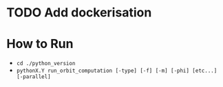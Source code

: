# TODO Add dockerisation
# How to Run
- ```cd ./python_version```
- `pythonX.Y run_orbit_computation [-type] [-f] [-m] [-phi] [etc...] [-parallel]`